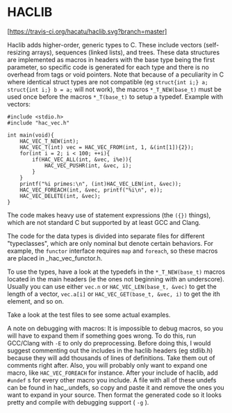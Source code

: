# HACLIB

[https://travis-ci.org/hacatu/haclib.svg?branch=master]

Haclib adds higher-order, generic types to C.  These include vectors (self-resizing arrays), sequences (linked lists),
and trees.  These data structures are implemented as macros in headers with the base type being the first parameter,
so specific code is generated for each type and there is no overhead from tags or void pointers.  Note that because of a
peculiarity in C where identical struct types are not compatible (eg `struct{int i;} a; struct{int i;} b = a;` will not
work), the macros `*_T_NEW(base_t)` must be used once before the macros `*_T(base_t)` to setup a typedef.  Example with vectors:

	#include <stdio.h>
	#include "hac_vec.h"
	
	int main(void){
		HAC_VEC_T_NEW(int);
		HAC_VEC_T(int) vec = HAC_VEC_FROM(int, 1, &(int[1]){2});
		for(int i = 2; i < 100; ++i){
			if(HAC_VEC_ALL(int, &vec, i%e)){
				HAC_VEC_PUSHR(int, &vec, i);
			}
		}
		printf("%i primes:\n", (int)HAC_VEC_LEN(int, &vec));
		HAC_VEC_FOREACH(int, &vec, printf("%i\n", e));
		HAC_VEC_DELETE(int, &vec);
	}

The code makes heavy use of statement expressions (the `({})` things), which are not standard C but supported by at least GCC and
Clang.

The code for the data types is divided into separate files for different "typeclasses", which are only nominal but denote certain
behaviors.  For example, the `functor` interface requires `map` and `foreach`, so these macros are placed in _hac_vec_functor.h.

To use the types, have a look at the typedefs in the `*_T_NEW(base_t)` macros located in the main headers
(ie the ones not beginning with an underscore).  Usually you can use either `vec.n` or `HAC_VEC_LEN(base_t, &vec)` to get the
length of a vector, `vec.a[i]` or `HAC_VEC_GET(base_t, &vec, i)` to get the ith element, and so on.

Take a look at the test files to see some actual examples.

A note on debugging with macros:  It is impossible to debug macros, so you will have to expand them if something goes wrong.
To do this, run GCC/Clang with `-E` to only do preprocessing.  Before doing this, I would suggest commenting out the includes in
the haclib headers (eg stdlib.h) because they will add thousands of lines of definitions.  Take them out of comments right after.
Also, you will probably only want to expand one macro, like `HAC_VEC_FOREACH` for instance.  After your include of haclib, add
 `#undef` s for every other macro you include.  A file with all of these undefs can be found in hac_<part>.undefs, so copy and paste
it and remove the ones you want to expand in your source.  Then format the generated code so it looks pretty and compile with
debugging support ( `-g` ).

